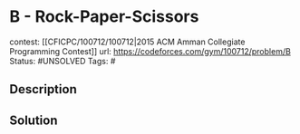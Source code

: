 # B - Rock-Paper-Scissors

contest: [[CFICPC/100712/100712|2015 ACM Amman Collegiate Programming Contest]]
url: https://codeforces.com/gym/100712/problem/B
Status: #UNSOLVED
Tags: #

## Description

## Solution

